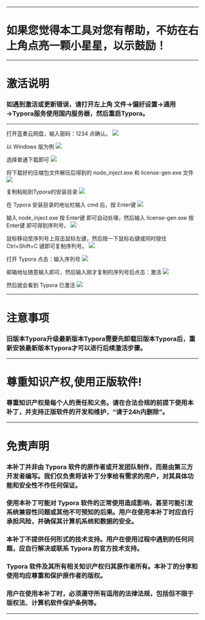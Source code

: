 
---

# 如果您觉得本工具对您有帮助，不妨在右上角点亮一颗小星星，以示鼓励！

---

# 激活说明

### 如遇到激活或更新错误，请打开左上角 文件→偏好设置→通用→Typora服务使用国内服务器，然后重启Typora。

---

打开蓝奏云网盘，输入密码：1234 点确认。
![](https://hub.tcpmini.news/https://raw.githubusercontent.com/743859910/Typora/master/img/Typora_0.webp)

以 Windows 版为例
![](https://hub.tcpmini.news/https://raw.githubusercontent.com/743859910/Typora/master/img/Typora_1.webp)

选择普通下载即可
![](https://hub.tcpmini.news/https://raw.githubusercontent.com/743859910/Typora/master/img/Typora_2.webp)

将下载好的压缩包文件解压后得到的 node_inject.exe 和 license-gen.exe 文件
![](https://hub.tcpmini.news/https://raw.githubusercontent.com/743859910/Typora/master/img/Typora_3.webp)

复制粘贴到Typora的安装目录
![](https://hub.tcpmini.news/https://raw.githubusercontent.com/743859910/Typora/master/img/Typora_4.webp)

在 Typora 安装目录的地址栏输入 cmd 后，按 Enter键
![](https://hub.tcpmini.news/https://raw.githubusercontent.com/743859910/Typora/master/img/Typora_5.webp)

输入 node_inject.exe 按 Enter键 即可自动处理，然后输入 license-gen.exe 按 Enter键 即可得到序列号。
![](https://hub.tcpmini.news/https://raw.githubusercontent.com/743859910/Typora/master/img/Typora_6.webp)

鼠标移动至序列号上双击鼠标左键，然后按一下鼠标右键或同时按住 Ctrl+Shift+C 键即可复制序列号。
![](https://hub.tcpmini.news/https://raw.githubusercontent.com/743859910/Typora/master/img/Typora_7.webp)

打开 Typora 点击：输入序列号
![](https://hub.tcpmini.news/https://raw.githubusercontent.com/743859910/Typora/master/img/Typora_8.webp)

邮箱地址随意输入即可，然后输入刚才复制的序列号后点击：激活
![](https://hub.tcpmini.news/https://raw.githubusercontent.com/743859910/Typora/master/img/Typora_9.webp)

然后就会看到 Typora 已激活
![](https://hub.tcpmini.news/https://raw.githubusercontent.com/743859910/Typora/master/img/Typora_10.webp)

---

# 注意事项

### 旧版本Typora升级最新版本Typora需要先卸载旧版本Typora后，重新安装最新版本Typora才可以进行后续激活步骤。

---

# 尊重知识产权,使用正版软件!

### 尊重知识产权是每个人的责任和义务。请在合法合规的前提下使用本补丁，并支持正版软件的开发和维护，“请于24h内删除”。

---

# 免责声明

### 本补丁并非由 Typora 软件的原作者或开发团队制作，而是由第三方开发者编写。我们仅负责将该补丁分享给有需求的用户，对其具体功能和安全性不作任何保证。

### 使用本补丁可能对 Typora 软件的正常使用造成影响，甚至可能引发系统兼容性问题或其他不可预知的后果。用户在使用本补丁时应自行承担风险，并确保其计算机系统和数据的安全。

### 本补丁不提供任何形式的技术支持。用户在使用过程中遇到的任何问题，应自行解决或联系 Typora 的官方技术支持。

### Typora 软件及其所有相关知识产权归其原作者所有。本补丁的分享和使用均应尊重和保护原作者的版权。

### 用户在使用本补丁时，必须遵守所有适用的法律法规，包括但不限于版权法、计算机软件保护条例等。

---
